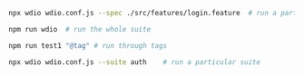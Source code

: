 ```sh
npx wdio wdio.conf.js --spec ./src/features/login.feature  # run a particular file
```

```sh
npm run wdio  # run the whole suite
```

```sh
npm run test1 "@tag" # run through tags
```

```sh
npx wdio wdio.conf.js --suite auth    # run a particular suite 
```